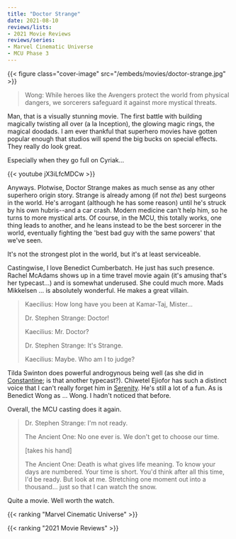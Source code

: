 ```yaml
---
title: "Doctor Strange"
date: 2021-08-10
reviews/lists:
- 2021 Movie Reviews
reviews/series:
- Marvel Cinematic Universe
- MCU Phase 3
---
```

{{< figure class="cover-image" src="/embeds/movies/doctor-strange.jpg" >}}

> Wong: While heroes like the Avengers protect the world from physical dangers, we sorcerers safeguard it against more mystical threats. 

Man, that is a visually stunning movie. The first battle with building magically twisting all over (a la Inception), the glowing magic rings, the magical doodads. I am ever thankful that superhero movies have gotten popular enough that studios will spend the big bucks on special effects. They really do look great. 

Especially when they go full on Cyriak...

{{< youtube jX3iLfcMDCw >}}

Anyways. Plotwise, Doctor Strange makes as much sense as any other superhero origin story. Strange is already among (if not *the*) best surgeons in the world. He's arrogant (although he has some reason) until he's struck by his own hubris--and a car crash. Modern medicine can't help him, so he turns to more mystical arts. Of course, in the MCU, this totally works, one thing leads to another, and he leans instead to be the best sorcerer in the world, eventually fighting the 'best bad guy with the same powers' that we've seen. 

It's not the strongest plot in the world, but it's at least serviceable. 

Castingwise, I love Benedict Cumberbatch. He just has such presence. Rachel McAdams shows up in a time travel movie again (it's amusing that's her typecast...) and is somewhat underused. She could much more. Mads Mikkelsen ... is absolutely wonderful. He makes a great villain. 

> Kaecilius: How long have you been at Kamar-Taj, Mister...
> 
> Dr. Stephen Strange: Doctor!
> 
> Kaecilius: Mr. Doctor?
> 
> Dr. Stephen Strange: It's Strange.
> 
> Kaecilius: Maybe. Who am I to judge?

Tilda Swinton does powerful androgynous being well (as she did in [Constantine](https://www.imdb.com/title/tt0360486/?ref_=fn_al_tt_1); is that another typecast?). Chiwetel Ejiofor has such a distinct voice that I can't really forget him in [Serenity](https://www.imdb.com/title/tt0379786/?ref_=fn_al_tt_1). He's still a lot of a fun. As is Benedict Wong as ... Wong. I hadn't noticed that before. 

Overall, the MCU casting does it again. 

> Dr. Stephen Strange: I'm not ready.
> 
> The Ancient One: No one ever is. We don't get to choose our time.
> 
> [takes his hand]
> 
> The Ancient One: Death is what gives life meaning. To know your days are numbered. Your time is short. You'd think after all this time, I'd be ready. But look at me. Stretching one moment out into a thousand... just so that I can watch the snow.

Quite a movie. Well worth the watch. 

{{< ranking "Marvel Cinematic Universe" >}}

{{< ranking "2021 Movie Reviews" >}}